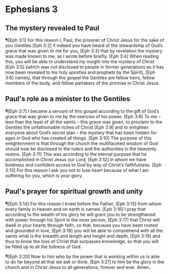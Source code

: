 # Ephesians 3

## The mystery revealed to Paul
¶[Eph 3:1] For this reason I, Paul, the prisoner of Christ Jesus for the sake of you Gentiles
[Eph 3:2] if indeed you have heard of the stewardship of God’s grace that was given to me for you,
[Eph 3:3] that by revelation the mystery was made known to me, as I wrote before briefly.
[Eph 3:4] When reading this, you will be able to understand my insight into the mystery of Christ
[Eph 3:5] (which was not disclosed to people in former generations as it has now been revealed to his holy apostles and prophets by the Spirit),
[Eph 3:6] namely, that through the gospel the Gentiles are fellow heirs, fellow members of the body, and fellow partakers of the promise in Christ Jesus.

## Paul's role as a minister to the Gentiles
¶[Eph 3:7] I became a servant of this gospel according to the gift of God’s grace that was given to me by the exercise of his power.
[Eph 3:8] To me – less than the least of all the saints – this grace was given, to proclaim to the Gentiles the unfathomable riches of Christ
[Eph 3:9] and to enlighten everyone about God’s secret plan – the mystery that has been hidden for ages in God who has created all things.
[Eph 3:10] The purpose of this enlightenment is that through the church the multifaceted wisdom of God should now be disclosed to the rulers and the authorities in the heavenly realms.
[Eph 3:11] This was according to the eternal purpose that he accomplished in Christ Jesus our Lord,
[Eph 3:12] in whom we have boldness and confident access to God by way of Christ’s faithfulness.
[Eph 3:13] For this reason I ask you not to lose heart because of what I am suffering for you, which is your glory.

## Paul's prayer for spiritual growth and unity
¶[Eph 3:14] For this reason I kneel before the Father,
[Eph 3:15] from whom every family in heaven and on earth is named.
[Eph 3:16] I pray that according to the wealth of his glory he will grant you to be strengthened with power through his Spirit in the inner person,
[Eph 3:17] that Christ will dwell in your hearts through faith, so that, because you have been rooted and grounded in love,
[Eph 3:18] you will be able to comprehend with all the saints what is the breadth and length and height and depth,
[Eph 3:19] and thus to know the love of Christ that surpasses knowledge, so that you will be filled up to all the fullness of God.

¶[Eph 3:20] Now to him who by the power that is working within us is able to do far beyond all that we ask or think,
[Eph 3:21] to him be the glory in the church and in Christ Jesus to all generations, forever and ever. Amen.
